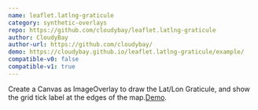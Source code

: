 ```yaml
---
name: leaflet.latlng-graticule
category: synthetic-overlays
repo: https://github.com/cloudybay/leaflet.latlng-graticule
author: CloudyBay
author-url: https://github.com/cloudybay/
demo: https://cloudybay.github.io/leaflet.latlng-graticule/example/
compatible-v0: false
compatible-v1: true
---
```


Create a Canvas as ImageOverlay to draw the Lat/Lon Graticule, and show the grid tick label at the edges of the map.<a href="https://cloudybay.github.io/leaflet.latlng-graticule/example/">Demo</a>.
